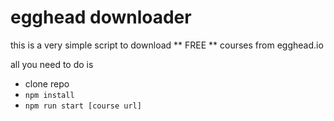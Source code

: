# egghead downloader

this is a very simple script to download ** FREE ** courses from egghead.io

all you need to do is

- clone repo
- `npm install`
- `npm run start [course url]`
